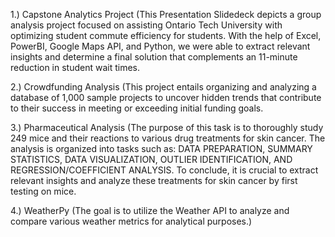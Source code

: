 1.) Capstone Analytics Project (This Presentation Slidedeck depicts a group analysis project focused on assisting Ontario Tech University with optimizing student commute efficiency for students. With the help of Excel, PowerBI, Google Maps API, and Python, we were able to extract relevant insights and determine a final solution that complements an 11-minute reduction in student wait times. 

2.) Crowdfunding Analysis (This project entails organizing and analyzing a database of 1,000 sample projects to uncover hidden trends that contribute to their success in meeting or exceeding initial funding goals. 

3.) Pharmaceutical Analysis (The purpose of this task is to thoroughly study 249 mice and their reactions to various drug treatments for skin cancer. The analysis is organized into tasks such as: DATA PREPARATION, SUMMARY STATISTICS, DATA VISUALIZATION, OUTLIER IDENTIFICATION, AND REGRESSION/COEFFICIENT ANALYSIS. To conclude, it is crucial to extract relevant insights and analyze these treatments for skin cancer by first testing on mice.

4.) WeatherPy (The goal is to utilize the Weather API to analyze and compare various weather metrics for analytical purposes.)
